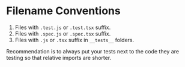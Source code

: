 # Filename Conventions

1. Files with `.test.js` or `.test.tsx` suffix.
2. Files with `.spec.js` or `.spec.tsx` suffix.
3. Files with `.js` or `.tsx` suffix in `__tests__` folders.

Recommendation is to always put your tests next to the code they are testing so
that relative imports are shorter.
